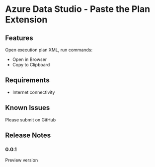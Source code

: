 # Azure Data Studio - Paste the Plan Extension


## Features

Open execution plan XML, run commands:
- Open in Browser
- Copy to Clipboard

## Requirements

- Internet connectivity


## Known Issues

Please submit on GitHub


## Release Notes


### 0.0.1

Preview version
